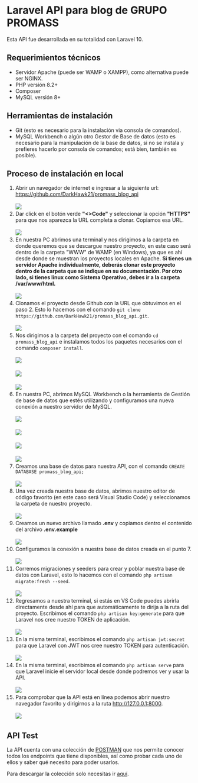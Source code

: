 # Laravel API para blog de GRUPO PROMASS

<p>Esta API fue desarrollada en su totalidad con Laravel 10.</p>

<h2>Requerimientos técnicos</h2>

<ul>
    <li>Servidor Apache (puede ser WAMP o XAMPP), como alternativa puede ser NGINX.</li>
    <li>PHP versión 8.2+</li>
    <li>Composer</li>
    <li>MySQL versión 8+</li>
</ul>

<h2>Herramientas de instalación</h2>

<ul>
    <li>Git (esto es necesario para la instalación via consola de comandos).</li>
    <li>MySQL Workbench o algún otro Gestor de Base de datos (esto es necesario para la manipulación de la base de datos, si no se instala y prefieres hacerlo por consola de comandos; está bien, también es posible).</li>
</ul>

<h2>Proceso de instalación en local</h2>

<ol>
    <li>Abrir un navegador de internet e ingresar a la siguiente url: <a href='https://github.com/DarkHawk21/promass_blog_api' target="_blank">https://github.com/DarkHawk21/promass_blog_api</a><br><br>
    <img src="./README/images/1.png"></li>
    <li>Dar click en el botón verde <strong>"<>Code"</strong> y seleccionar la opción <strong>"HTTPS"</strong> para que nos aparezca la URL completa a clonar. Copiamos esa URL.<br><br><img src="./README/images/2.png"></li>
    <li>En nuestra PC abrimos una terminal y nos dirigimos a la carpeta en donde queremos que se descargue nuestro proyecto, en este caso será dentro de la carpeta "WWW" de WAMP (en Windows), ya que es ahí desde donde se muestran los proyectos locales en Apache. <strong>Si tienes un servidor Apache individualmente, deberás clonar este proyecto dentro de la carpeta que se indique en su documentación. Por otro lado, si tienes linux como Sistema Operativo, debes ir a la carpeta /var/www/html.</strong> <br><br><img src="./README/images/3.png"></li>
    <li>Clonamos el proyecto desde Github con la URL que obtuvimos en el paso 2. Esto lo hacemos con el comando <code>git clone https://github.com/DarkHawk21/promass_blog_api.git</code>.<br><br><img src="./README/images/4.png"></li>
    <li>Nos dirigimos a la carpeta del proyecto con el comando <code>cd promass_blog_api</code> e instalamos todos los paquetes necesarios con el comando <code>composer install</code>.<br><br><img src="./README/images/5.png"><br><br><img src="./README/images/6.png"><br><br><img src="./README/images/7.png"></li>
    <li>En nuestra PC, abrimos MySQL Workbench o la herramienta de Gestión de base de datos que estés utilizando y configuramos una nueva conexión a nuestro servidor de MySQL.<br><br><img src="./README/images/8.png"><br><br><img src="./README/images/9.png"><br><br><img src="./README/images/10.png"><br><br><img src="./README/images/11.png"></li>
    <li>Creamos una base de datos para nuestra API, con el comando  <code>CREATE DATABASE promass_blog_api;</code><br><br><img src="./README/images/12.png"></li>
    <li>Una vez creada nuestra base de datos, abrimos nuestro editor de código favorito (en este caso será Visual Studio Code) y seleccionamos la carpeta de nuestro proyecto.<br><br><img src="./README/images/13.png"></li>
    <li>Creamos un nuevo archivo llamado <strong>.env</strong> y copiamos dentro el contenido del archivo <strong>.env.example</strong><br><br><img src="./README/images/14.png"></li>
    <li>Configuramos la conexión a nuestra base de datos creada en el punto 7.<br><br><img src="./README/images/15.png"></li>
    <li>Corremos migraciones y seeders para crear y poblar nuestra base de datos con Laravel, esto lo hacemos con el comando <code>php artisan migrate:fresh --seed</code>.<br><br><img src="./README/images/20.png"></li>
    <li>Regresamos a nuestra terminal, si estás en VS Code puedes abrirla directamente desde ahí para que automáticamente te dirija a la ruta del proyecto. Escribimos el comando <code>php artisan key:generate</code> para que Laravel nos cree nuestro TOKEN de aplicación.<br><br><img src="./README/images/16.png"></li>
    <li>En la misma terminal, escribimos el comando <code>php artisan jwt:secret</code> para que Laravel con JWT nos cree nuestro TOKEN para autenticación.<br><br><img src="./README/images/17.png"></li>
    <li>En la misma terminal, escribimos el comando <code>php artisan serve</code> para que Laravel inicie el servidor local desde donde podremos ver y usar la API.<br><br><img src="./README/images/18.png"></li>
    <li>Para comprobar que la API está en línea podemos abrir nuestro navegador favorito y dirigirnos a la ruta <a href="http://127.0.0.1:8000" target="_blank">http://127.0.0.1:8000</a>.<br><br><img src="./README/images/19.png"></li>
</ol>

<h2>API Test</h2>

<p>La API cuenta con una colección de <a href="https://www.postman.com/" target="_blank">POSTMAN</a> que nos permite conocer todos los endpoints que tiene disponibles, así como probar cada uno de ellos y saber qué necesito para poder usarlos.</p>

<p>Para descargar la colección solo necesitas ir <a href="https://github.com/DarkHawk21/promass_blog_api/README/postman/Promass_blog_api.postman_collection.json" target="_blank">aquí</a>.</p>
